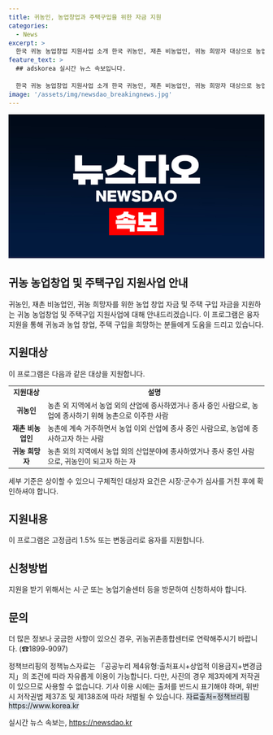 ```yaml
---
title: 귀농인, 농업창업과 주택구입을 위한 자금 지원
categories:
  - News
excerpt: >
  한국 귀농 농업창업 지원사업 소개 한국 귀농인, 재촌 비농업인, 귀농 희망자 대상으로 농업 창업 및 주택 구입 자금을 지원합니다. 융자 지원 및 방문 신청 가능하며, 자세한 신청 자격은 시장·군수의 심사를 거친 후 지원됩니다. 귀농귀촌종합센터로 문의 바랍니다. (☎1899-9097) *정책브리핑의 자료는 공공누리에 따라 이용 가능하며 출처를 반드시 표기해야 합니다.
feature_text: >
  ## adskorea 실시간 뉴스 속보입니다.

  한국 귀농 농업창업 지원사업 소개 한국 귀농인, 재촌 비농업인, 귀농 희망자 대상으로 농업 창업 및 주택 구입 자금을 지원합니다. 융자 지원 및 방문 신청 가능하며, 자세한 신청 자격은 시장·군수의 심사를 거친 후 지원됩니다. 귀농귀촌종합센터로 문의 바랍니다. (☎1899-9097) *정책브리핑의 자료는 공공누리에 따라 이용 가능하며 출처를 반드시 표기해야 합니다.
image: '/assets/img/newsdao_breakingnews.jpg'
---
```


<p><img src="/assets/img/newsdao_breakingnews.jpg" alt="adskorea 속보" /></p>

<h2 data-ke-size="size26">귀농 농업창업 및 주택구입 지원사업 안내</h2>

<p data-ke-size="size16">귀농인, 재촌 비농업인, 귀농 희망자를 위한 농업 창업 자금 및 주택 구입 자금을 지원하는 귀농 농업창업 및 주택구입 지원사업에 대해 안내드리겠습니다. 이 프로그램은 융자 지원을 통해 귀농과 농업 창업, 주택 구입을 희망하는 분들에게 도움을 드리고 있습니다.</p>

<h2 data-ke-size="size24">지원대상</h2>

<p data-ke-size="size16">이 프로그램은 다음과 같은 대상을 지원합니다.</p>

<table>
    <tr>
        <td style="text-align: center; height: 17px;"><b>지원대상</b></td>
        <td style="text-align: center; height: 17px;"><b>설명</b></td>
    </tr>
    <tr>
        <td style="text-align: center; height: 17px;"><b>귀농인</b></td>
        <td>농촌 외 지역에서 농업 외의 산업에 종사하였거나 종사 중인 사람으로, 농업에 종사하기 위해 농촌으로 이주한 사람</td>
    </tr>
    <tr>
        <td style="text-align: center; height: 17px;"><b>재촌 비농업인</b></td>
        <td>농촌에 계속 거주하면서 농업 이외 산업에 종사 중인 사람으로, 농업에 종사하고자 하는 사람</td>
    </tr>
    <tr>
        <td style="text-align: center; height: 17px;"><b>귀농 희망자</b></td>
        <td>농촌 외의 지역에서 농업 외의 산업분야에 종사하였거나 종사 중인 사람으로, 귀농인이 되고자 하는 자</td>
    </tr>
</table>

<p data-ke-size="size16">세부 기준은 상이할 수 있으니 구체적인 대상자 요건은 시장·군수가 심사를 거친 후에 확인하셔야 합니다. </p>

<h2 data-ke-size="size24">지원내용</h2>

<p data-ke-size="size16">이 프로그램은 고정금리 1.5% 또는 변동금리로 융자를 지원합니다.</p>

<h2 data-ke-size="size24">신청방법</h2>

<p data-ke-size="size16">지원을 받기 위해서는 시·군 또는 농업기술센터 등을 방문하여 신청하셔야 합니다.</p>

<h2 data-ke-size="size24">문의</h2>

<p data-ke-size="size16">더 많은 정보나 궁금한 사항이 있으신 경우, 귀농귀촌종합센터로 연락해주시기 바랍니다. (☎1899-9097)</p>

<p data-ke-size="size16">정책브리핑의 정책뉴스자료는 「공공누리 제4유형:출처표시+상업적 이용금지+변경금지」의 조건에 따라 자유롭게 이용이 가능합니다. 다만, 사진의 경우 제3자에게 저작권이 있으므로 사용할 수 없습니다. 기사 이용 시에는 출처를 반드시 표기해야 하며, 위반 시 저작권법 제37조 및 제138조에 따라 처벌될 수 있습니다. <span style="background-color: #21538527;">자료출처=정책브리핑 https://www.korea.kr</span></p>
실시간 뉴스 속보는, <a href="https://newsdao.kr" rel="dofollow">https://newsdao.kr</a>


